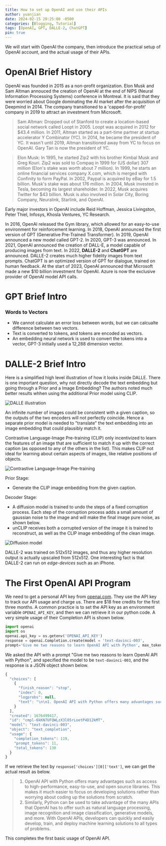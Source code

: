 ```yaml
---
title: How to set up OpenAI and use their APIs
author: yuanjian
date: 2024-02-15 20:25:00 -0500
categories: [Blogging, Tutorial]
tags: [OpenAI, GPT, DALLE-2, ChatGPT]
pin: true
---
```


We will start with OpenAI the company, then introduce the practical setup of OpenAI account, and the actual usage of their APIs.

OpenAI Brief History
======

OpenAI was founded in 2015 as a non-profit organization. Elon Musk and Sam Altman annouced the creation of OpenAI at the end of NIPS (Neural Information Processing Systems) conference in Montreal. It is said that they were worried about Google dominating the AI market after the acquisition of Deepmind in 2014. The company transitioned to a 'capped-for-profit' company in 2019 to attract an investment from Microsoft.

> Sam Altman: Dropped out of Stanford to create a location-based social network called Loopt in 2005. Loopt was acquired in 2012 for $43.4 million. In 2011, Altman started as a part-time partner at startup accelerator Y Combinator (YC). In 2014, he became the president of YC. It wasn't until 2019, Altman transitioned away from YC to focus on OpenAI. Gary Tan is now the president of YC.

> Elon Musk: In 1995, he started Zip2 with his brother Kimbal Musk and Greg Kouri. Zip2 was sold to Compaq in 1999 for (US dollar) 307 million (Elon's stake was worth about 7 million). In 1999, he starts an online financial services company X.com, which is merged with Confinity to form PayPal. In 2002, Paypal is acquired by eBay for 1.5 billion. Musk's stake was about 176 million. In 2004, Musk invested in Tesla, becoming its largest shareholder. In 2022, Musk acquires Twitter for $43 billion. Musk is also involved in Solar City, Boring Company, Neuralink, Starlink, and OpenAI.

Early major investors in OpenAI include Reid Hoffman, Jessica Livingston, Peter Thiel, Infosys, Khosla Ventures, YC Research.

In 2016, OpenAI released the Gym library, which allowed for an easy-to-use environment for reinforcement learning. In 2018, OpenAI announced the first version of GPT (Generative Pre-Trained Transformer). In 2019, OpenAI announced a new model called GPT-2. In 2020, GPT-3 was announced. In 2021, OpenAI announced the creation of DALL-E, a model capable of producing images from text. In 2022, **DALLE-2** and **ChatGPT** are announced. DALLE-2 creates much higher fidelity images from text prompts. ChatGPT is an optimized version of GPT for dialogue, trained on human feedback. At the start of 2023, OpenAI announced that Microsoft made a new $10 billion investment for OpenAI. Azure is now the exclusive provider of OpenAI model API calls.

GPT Brief Intro
======

### Words to Vectors

- We cannot calculate an error loss between words, but we can calcualte difference between two vectors.
- Text is converted to tokens, and tokens are encoded as vectors.
- An embedding neural network is used to convert the tokens into a vector, GPT-3 initially used a 12,288 dimension vector.



DALLE-2 Brief Intro
======
Here is a simplified high level illustration of how it looks inside DALLE. There is one important question, why not directly decode the text embedding but going through a Prior and a Image Embedding? The authors noted much better results whhen using the additional Prior model using CLIP.

![DALLE illustration](https://i.ibb.co/kMw0g80/diffusionmodel.jpg)

An infinite number of images could be consistent with a given caption, so the outputs of the two encoders will not perfectly coincide. Hence a separate prior model is needed to "translate" the text embedding into an image embedding that could plausibly match it.

Contrastive Language-Image Pre-training (CLIP) only incentivized to learn the features of an image that are sufficient to match it up with the correct caption (as opposed to any of the others in the list). This makes CLIP not ideal for learning about certain aspects of images, like relative positions of objects.

![Contrastive Language-Image Pre-training](https://i.ibb.co/47v8T8v/language-image-pretraining.png)

Prior Stage:
  - Generate the CLIP image embedding from the given caption.

Decoder Stage:
  - A diffusion model is trained to undo the steps of a fixed corruption process. Each step of the corruption process adds a small amount of gaussian noise to the image and will make the final image pure noise, as shown below.
  - unCLIP receives both a corrupted version of the image it is trained to reconstruct, as well as the CLIP image embedding of the clean image.

![Diffusion model](https://i.ibb.co/qYZH2kF/inside-dalle.png)

DALLE-2 was trained on 512x512 images, and thus any higher resolution output is actually upscaled from 512x512. One interesting fact is that DALLE-2 can run on *edge-devices* such as an iPhone.

The First OpenAI API Program
=======

We need to get a personal API key from [openai.com](https://openai.com). They use the API key to track our API usage and charge us. There are $18 free credits for the first three months. A common practice is to set the API key as an environment variable `OPENAI_API_KEY`, and then we can retrieve it in our python code. A very simple usage of their Completion API is shown below.

```python
import openai
import os
openai.api_key = os.getenv('OPENAI_API_KEY')
response = openai.Completion.create(model = 'text-davinci-003',
prompt='Give me two reasons to learn OpenAI API with Python', max_tokens=300)
```

We asked the API with a prompt "Give me two reasons to learn OpenAI API with Python", and specified the model to be `text-davinci-003`, and the response is a JSON object shown below.

```javascript
{
  "choices": [
    {
      "finish_reason": "stop",
      "index": 0,
      "logprobs": null,
      "text": "\n\n1. OpenAI API with Python offers many advantages such as access to high-performance, easy-to-use, and open source libraries. This makes it much easier to focus on developing solutions rather than worrying about coding up the solutions from scratch.\n\n2. Similarly, Python can be used to take advantage of the many APIs that OpenAI has to offer such as natural language processing, image recognition and image classification, generative models, and more. With OpenAI APIs, developers can quickly and easily develop, train, and deploy machine learning solutions to all types of problems."
    }
  ],
  "created": 1676499417,
  "id": "cmpl-6kKN7UFQWLzX3l05rLoetP4D12kMT",
  "model": "text-davinci-003",
  "object": "text_completion",
  "usage": {
    "completion_tokens": 119,
    "prompt_tokens": 11,
    "total_tokens": 130
  }
}
```

If we retrieve the text by `response['choices'][0]['text']`, we can get the actual result as below.

> 1. OpenAI API with Python offers many advantages such as access to high-performance, easy-to-use, and open source libraries. This makes it much easier to focus on developing solutions rather than worrying about coding up the solutions from scratch.
> 2. Similarly, Python can be used to take advantage of the many APIs that OpenAI has to offer such as natural language processing, image recognition and image classification, generative models, and more. With OpenAI APIs, developers can quickly and easily develop, train, and deploy machine learning solutions to all types of problems.

This completes the first basic usage of OpenAI API.
